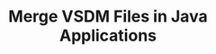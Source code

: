 ---
############################# Static ############################
layout: "autogen"
draft: false
path: "merger/java/vsdm/"
otherformats: PDF BMP CSV DOC DOCM DOCX DOT DOTM DOTX EPUB Excel HTML Image MHT MHTML ODP ODS ODT OTP OTT PDF PNG POTM POTX PPS PPSM PPSX PPT PPTM PPTX PS RTF TEX TIF TIFF TSV TXT VDX Visio VSDX VSSX VSSM VSTM VSTX VSX VTX Web Word Worksheet XLAM XLS XLSB XLSM XLSX XLT XLTM XLTX XPS 

############################# Head ############################
head_title: "Merge VSDM Files via Java & J2SE Documents Merger API"
head_description: "Merge multiple VSDM files into a single file using Java documents merger API with all data, style and formatting as the source documents."

############################# Header ############################
title: "Merge VSDM Files in Java Applications"
description: "Merge multiple VSDM files into a single file using Java documents merger API. Merge selected pages or page ranges from various source documents into a single resultant document with all data, style and formatting as the source documents."

############################# SubMenu ############################
submenu:
    enable: true

############################# About ############################
about:
    enable: true
    title: "GroupDocs.Merger for Java API"
    content: |
        GroupDocs.Merger for Java library offers a simple solution to safely merge & split between a wide range of document formats including PDF, Microsoft Office (Word, Excel, PowerPoint, OneNote), OpenDocument, HTML, images and many others within .NET applications. By adding just a few lines of the code, perform several document operations such as move, remove, rotate, swap, extract or change the orientation of pages within the documents. The documents merging API also supports previewing document pages as an image to analyse the document structure, formatting and content on the page.
        
        GroupDocs.Merger APIs are well supported on all major operating systems and Java versions including J2SE 7.0 (1.7), J2SE 8.0 (1.8) and Java 10.

############################# Steps ############################
steps:
    enable: true
    title_left: "Merge Two or More VSDM Files in Java"
    content_left: |
        [GroupDocs.Merger](https://products.groupdocs.com/merger/java/) makes it easy for Java developers to merge multiple VSDM files by implementing a few easy steps.

        *   Create an instance of **Merger** class and load VSDM file.
        *   Call **Join** method of **Merger** class instance and load another VSDM file.
        *   Call **Save** method of **Merger** class instance to save the merged document.
        
    title_right: "System Requirements"
    content_right: |
        Before executing the code example below, please make sure that you have the following prerequisites installed on your system.

        *   Operating Systems: Microsoft Windows, Linux, MacOS
        *   Development Environments: NetBeans, IntelliJ IDEA, Eclipse
        *   Frameworks: Java 7 (1.7) and above
        *   Download the latest version of GroupDocs.Merger for Java from [Maven](https://repository.groupdocs.com/webapp/#/artifacts/browse/tree/General/repo/com/groupdocs/groupdocs-merger)
        
    code: |
        ```cs
        // Merge VSDM files using GroupDocs.Merger API
        // Instantiate Merger with input VSDM document
        Merger merger = new Merger("input_1.vsdm"))
          {
            // Call Join method of Merger class instance and pass second source document path
            merger.Join("input_2.vsdm");
            
            // Call Save method of Merger class instance to save merged document
            merger.Save("merged-file.vsdm");
          }
        ```
        

demos:
    enable: true
        

about_formats:
    enable: true


more_formats:
    enable: true


back_to_top:
    enable: true
---